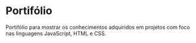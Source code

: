 # Portifólio
 
 Portifólio para mostrar os conhecimentos adquiridos em projetos com foco nas linguagens JavaScript, HTML e CSS.
